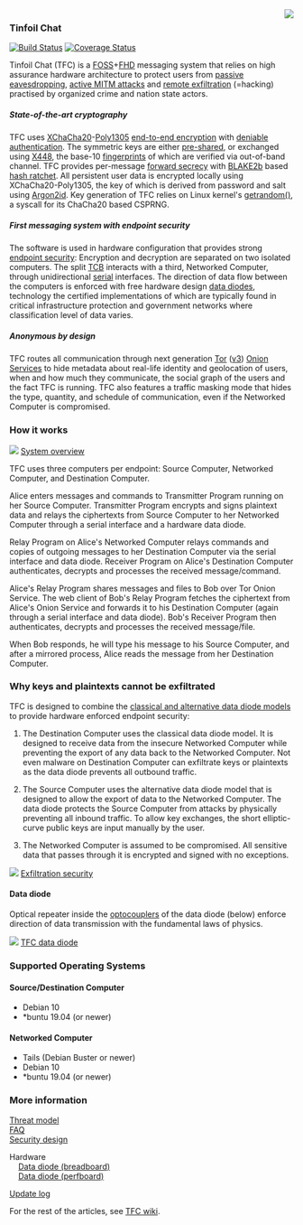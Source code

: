 <img align="right" src="https://cs.helsinki.fi/u/oottela/tfclogo.png" style="position: relative; top: 0; left: 0;">

### Tinfoil Chat

[![Build Status](https://travis-ci.org/maqp/tfc.svg?branch=master)](https://travis-ci.org/maqp/tfc) 
[![Coverage Status](https://coveralls.io/repos/github/maqp/tfc/badge.svg?branch=master)](https://coveralls.io/github/maqp/tfc?branch=master)

Tinfoil Chat (TFC) is a 
[FOSS](https://www.gnu.org/philosophy/free-sw.html)+[FHD](https://www.gnu.org/philosophy/free-hardware-designs.en.html) 
messaging system that relies on high assurance hardware architecture to protect 
users from
[passive eavesdropping](https://en.wikipedia.org/wiki/Upstream_collection), 
[active MITM attacks](https://en.wikipedia.org/wiki/Man-in-the-middle_attack)
and
[remote exfiltration](https://www.youtube.com/watch?v=3euYBPlX9LM) 
(=hacking) practised by organized crime and nation state actors.

##### State-of-the-art cryptography
TFC uses
[XChaCha20](https://cr.yp.to/chacha/chacha-20080128.pdf)-[Poly1305](https://cr.yp.to/mac/poly1305-20050329.pdf)
[end-to-end encryption](https://en.wikipedia.org/wiki/End-to-end_encryption)
with
[deniable authentication](https://en.wikipedia.org/wiki/Deniable_encryption#Deniable_authentication).
The symmetric keys are either
[pre-shared](https://en.wikipedia.org/wiki/Pre-shared_key),
or exchanged using
[X448](https://eprint.iacr.org/2015/625.pdf),
the base-10
[fingerprints](https://en.wikipedia.org/wiki/Public_key_fingerprint)
of which are verified via out-of-band channel. TFC provides per-message
[forward secrecy](https://en.wikipedia.org/wiki/Forward_secrecy)
with
[BLAKE2b](https://blake2.net/blake2.pdf) 
based
[hash ratchet](https://www.youtube.com/watch?v=9sO2qdTci-s#t=1m34s).
All persistent user data is encrypted locally using XChaCha20-Poly1305, the key 
of which is derived from password and salt using 
[Argon2id](https://github.com/P-H-C/phc-winner-argon2/blob/master/argon2-specs.pdf). 
Key generation of TFC relies on Linux kernel's 
[getrandom()](https://manpages.debian.org/testing/manpages-dev/getrandom.2.en.html),
a syscall for its ChaCha20 based CSPRNG.

##### First messaging system with endpoint security
The software is used in hardware configuration that provides strong
[endpoint security](https://en.wikipedia.org/wiki/Endpoint_security):
Encryption and decryption are separated on two isolated computers. The split
[TCB](https://en.wikipedia.org/wiki/Trusted_computing_base)
interacts with a third, Networked Computer, through unidirectional
[serial](https://en.wikipedia.org/wiki/Universal_asynchronous_receiver/transmitter) 
interfaces. The direction of data flow between the computers is enforced with free 
hardware design
[data diodes](https://en.wikipedia.org/wiki/Unidirectional_network), 
technology the certified implementations of which are typically found in 
critical infrastructure protection and government networks where classification 
level of data varies.

##### Anonymous by design
TFC routes all communication through next generation
[Tor](https://2019.www.torproject.org/about/overview.html.en)
([v3](https://trac.torproject.org/projects/tor/wiki/doc/NextGenOnions))
[Onion Services](https://2019.www.torproject.org/docs/onion-services) 
to hide metadata about real-life identity and geolocation of users, when and how 
much they communicate, the social graph of the users and the fact TFC is 
running. TFC also features a traffic masking mode that hides the type, quantity,
and schedule of communication, even if the Networked Computer is compromised.


### How it works

![](https://www.cs.helsinki.fi/u/oottela/wiki/readme/how_it_works.png)
[System overview](https://www.cs.helsinki.fi/u/oottela/wiki/readme/how_it_works.png)

TFC uses three computers per endpoint: Source Computer, Networked Computer, and 
Destination Computer.

Alice enters messages and commands to Transmitter Program running on her Source 
Computer. Transmitter Program encrypts and signs plaintext data and relays the 
ciphertexts from Source Computer to her Networked Computer through a serial 
interface and a hardware data diode.

Relay Program on Alice's Networked Computer relays commands and copies of 
outgoing messages to her Destination Computer via the serial interface and data 
diode. Receiver Program on Alice's Destination Computer authenticates, decrypts 
and processes the received message/command.

Alice's Relay Program shares messages and files to Bob over Tor Onion Service. 
The web client of Bob's Relay Program fetches the ciphertext from Alice's Onion 
Service and forwards it to his Destination Computer (again through a serial 
interface and data diode). Bob's Receiver Program then authenticates, decrypts 
and processes the received message/file.

When Bob responds, he will type his message to his Source Computer, and after a 
mirrored process, Alice reads the message from her Destination Computer.


### Why keys and plaintexts cannot be exfiltrated

TFC is designed to combine the 
[classical and alternative data diode models](https://en.wikipedia.org/wiki/Unidirectional_network#Applications) 
to provide hardware enforced endpoint security: 

1. The Destination Computer uses the classical data diode model. It is designed 
to receive data from the insecure Networked Computer while preventing the export 
of any data back to the Networked Computer. Not even malware on Destination 
Computer can exfiltrate keys or plaintexts as the data diode prevents all 
outbound traffic.

2. The Source Computer uses the alternative data diode model that is designed to 
allow the export of data to the Networked Computer. The data diode protects the 
Source Computer from attacks by physically preventing all inbound traffic. To 
allow key exchanges, the short elliptic-curve public keys are input manually by 
the user.

3. The Networked Computer is assumed to be compromised. All sensitive data that 
passes through it is encrypted and signed with no exceptions.

![](https://www.cs.helsinki.fi/u/oottela/wiki/readme/attacks.png)
[Exfiltration security](https://www.cs.helsinki.fi/u/oottela/wiki/readme/attacks.png)

#### Data diode
Optical repeater inside the
[optocouplers](https://en.wikipedia.org/wiki/Opto-isolator)
of the data diode (below) enforce direction of data transmission with the 
fundamental laws of physics.

![](https://www.cs.helsinki.fi/u/oottela/wiki/readme/readme_dd.jpg)
[TFC data diode](https://www.cs.helsinki.fi/u/oottela/wiki/readme/readme_dd.jpg)


### Supported Operating Systems

#### Source/Destination Computer
- Debian 10
- *buntu 19.04 (or newer)

#### Networked Computer
- Tails (Debian Buster or newer)
- Debian 10
- *buntu 19.04 (or newer)


### More information
[Threat model](https://github.com/maqp/tfc/wiki/Threat-model)<br>
[FAQ](https://github.com/maqp/tfc/wiki/FAQ)<br>
[Security design](https://github.com/maqp/tfc/wiki/Security-design)<br>

Hardware<Br>
&nbsp;&nbsp;&nbsp;&nbsp;[Data diode (breadboard)](https://github.com/maqp/tfc/wiki/TTL-Data-Diode-(breadboard))<br>
&nbsp;&nbsp;&nbsp;&nbsp;[Data diode (perfboard)](https://github.com/maqp/tfc/wiki/TTL-Data-Diode-(perfboard))<br>

[Update log](https://github.com/maqp/tfc/wiki/Update-Log)<br>

For the rest of the articles, see [TFC wiki](https://github.com/maqp/tfc/wiki).